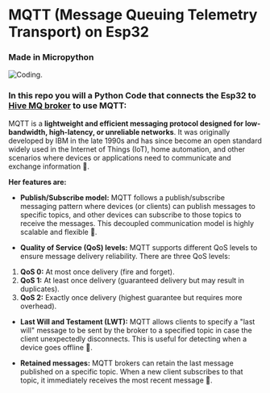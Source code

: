 # MQTT (Message Queuing Telemetry Transport) on Esp32
### Made in Micropython

![Coding.](https://media.giphy.com/media/kD5fGMZcNPiteVDVjw/giphy.gif "MQTT gif") 

### In this repo you will a Python Code that connects the Esp32 to [Hive MQ broker](https://www.hivemq.com/demos/websocket-client) to use MQTT:


MQTT is a __lightweight and efficient messaging protocol designed for low-bandwidth, high-latency, or unreliable networks__. It was originally developed by IBM in the late 1990s and has since become an open standard widely used in the Internet of Things (IoT), home automation, and other scenarios where devices or applications need to communicate and exchange information 💁.

__Her features are:__

* __Publish/Subscribe model:__ MQTT follows a publish/subscribe messaging pattern where devices (or clients) can publish messages to specific topics, and other devices can subscribe to those topics to receive the messages. This decoupled communication model is highly scalable and flexible 📢.

* __Quality of Service (QoS) levels:__ MQTT supports different QoS levels to ensure message delivery reliability. There are three QoS levels:
1. __QoS 0:__ At most once delivery (fire and forget).
2. __QoS 1:__ At least once delivery (guaranteed delivery but may result in duplicates).
3. __QoS 2:__ Exactly once delivery (highest guarantee but requires more overhead).

* __Last Will and Testament (LWT):__ MQTT allows clients to specify a "last will" message to be sent by the broker to a specified topic in case the client unexpectedly disconnects. This is useful for detecting when a device goes offline 📴.

* __Retained messages:__ MQTT brokers can retain the last message published on a specific topic. When a new client subscribes to that topic, it immediately receives the most recent message 🔗.
